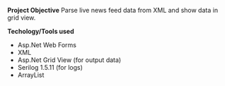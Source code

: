 **Project Objective**
Parse live news feed data from XML and show data in grid view.

**Techology/Tools used**
* Asp.Net Web Forms
* XML
* Asp.Net Grid View (for output data)
* Serilog 1.5.11 (for logs)
* ArrayList

